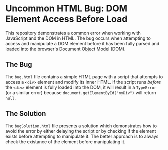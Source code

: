 # Uncommon HTML Bug: DOM Element Access Before Load

This repository demonstrates a common error when working with JavaScript and the DOM in HTML.  The bug occurs when attempting to access and manipulate a DOM element before it has been fully parsed and loaded into the browser's Document Object Model (DOM).

## The Bug
The `bug.html` file contains a simple HTML page with a script that attempts to access a `<div>` element and modify its inner HTML. If the script runs *before* the `<div>` element is fully loaded into the DOM, it will result in a `TypeError` (or a similar error) because `document.getElementById("myDiv")` will return `null`.

## The Solution
The `bugSolution.html` file presents a solution which demonstrates how to avoid the error by either delaying the script or by checking if the element exists before attempting to manipulate it.  The better approach is to always check the existance of the element before manipulating it.